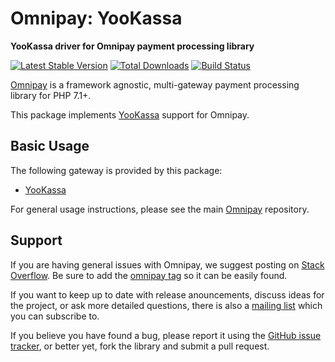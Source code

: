 # Omnipay: YooKassa

**YooKassa driver for Omnipay payment processing library**

[![Latest Stable Version](https://poser.pugx.org/hiqdev/omnipay-yookassa/v/stable)](https://packagist.org/packages/hiqdev/omnipay-yookassa)
[![Total Downloads](https://poser.pugx.org/hiqdev/omnipay-yookassa/downloads)](https://packagist.org/packages/hiqdev/omnipay-yookassa)
[![Build Status](https://img.shields.io/travis/hiqdev/omnipay-yookassa.svg)](https://travis-ci.org/igor-tv/omnipay-yookassa)

[Omnipay](https://github.com/omnipay/omnipay) is a framework agnostic, multi-gateway payment
processing library for PHP 7.1+.

This package implements [YooKassa](https://yookassa.ru/) support for Omnipay.

## Basic Usage

The following gateway is provided by this package:

* [YooKassa](https://yookassa.ru/)

For general usage instructions, please see the main [Omnipay](https://github.com/omnipay/omnipay) repository.

## Support

If you are having general issues with Omnipay, we suggest posting on
[Stack Overflow](http://stackoverflow.com/). Be sure to add the
[omnipay tag](http://stackoverflow.com/questions/tagged/omnipay) so it can be easily found.

If you want to keep up to date with release anouncements, discuss ideas for the project,
or ask more detailed questions, there is also a [mailing list](https://groups.google.com/forum/#!forum/omnipay) which
you can subscribe to.

If you believe you have found a bug, please report it using the [GitHub issue tracker](https://github.com/igor-tv/omnipay-yookassa/issues),
or better yet, fork the library and submit a pull request.
